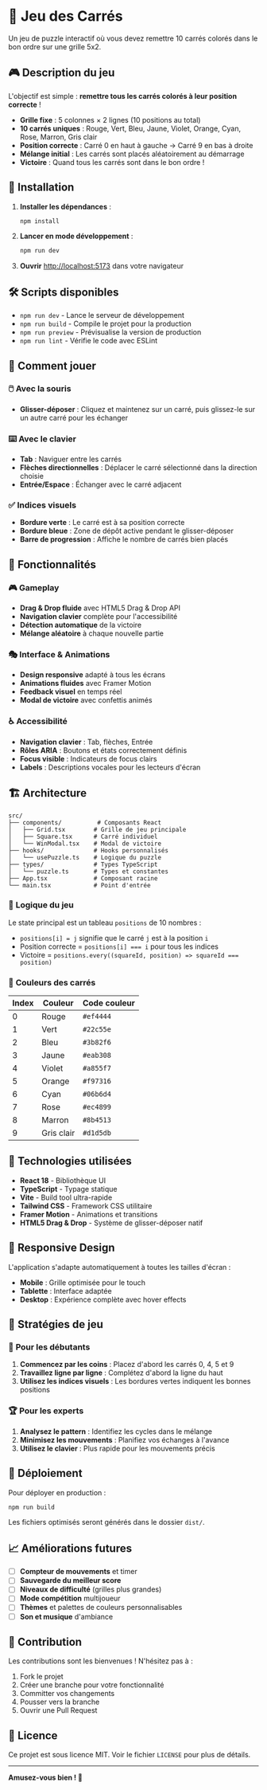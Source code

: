 # 🧩 Jeu des Carrés

Un jeu de puzzle interactif où vous devez remettre 10 carrés colorés dans le bon ordre sur une grille 5x2.

## 🎮 Description du jeu

L'objectif est simple : **remettre tous les carrés colorés à leur position correcte** ! 

- **Grille fixe** : 5 colonnes × 2 lignes (10 positions au total)
- **10 carrés uniques** : Rouge, Vert, Bleu, Jaune, Violet, Orange, Cyan, Rose, Marron, Gris clair
- **Position correcte** : Carré 0 en haut à gauche → Carré 9 en bas à droite
- **Mélange initial** : Les carrés sont placés aléatoirement au démarrage
- **Victoire** : Quand tous les carrés sont dans le bon ordre !

## 🚀 Installation

1. **Installer les dépendances** :
   ```bash
   npm install
   ```

2. **Lancer en mode développement** :
   ```bash
   npm run dev
   ```

3. **Ouvrir** [http://localhost:5173](http://localhost:5173) dans votre navigateur

## 🛠️ Scripts disponibles

- `npm run dev` - Lance le serveur de développement
- `npm run build` - Compile le projet pour la production
- `npm run preview` - Prévisualise la version de production
- `npm run lint` - Vérifie le code avec ESLint

## 🎯 Comment jouer

### 🖱️ **Avec la souris**
- **Glisser-déposer** : Cliquez et maintenez sur un carré, puis glissez-le sur un autre carré pour les échanger

### ⌨️ **Avec le clavier**
- **Tab** : Naviguer entre les carrés
- **Flèches directionnelles** : Déplacer le carré sélectionné dans la direction choisie
- **Entrée/Espace** : Échanger avec le carré adjacent

### ✅ **Indices visuels**
- **Bordure verte** : Le carré est à sa position correcte
- **Bordure bleue** : Zone de dépôt active pendant le glisser-déposer
- **Barre de progression** : Affiche le nombre de carrés bien placés

## 🎨 Fonctionnalités

### 🎮 **Gameplay**
- **Drag & Drop fluide** avec HTML5 Drag & Drop API
- **Navigation clavier** complète pour l'accessibilité
- **Détection automatique** de la victoire
- **Mélange aléatoire** à chaque nouvelle partie

### 🎭 **Interface & Animations**
- **Design responsive** adapté à tous les écrans
- **Animations fluides** avec Framer Motion
- **Feedback visuel** en temps réel
- **Modal de victoire** avec confettis animés

### ♿ **Accessibilité**
- **Navigation clavier** : Tab, flèches, Entrée
- **Rôles ARIA** : Boutons et états correctement définis
- **Focus visible** : Indicateurs de focus clairs
- **Labels** : Descriptions vocales pour les lecteurs d'écran

## 🏗️ Architecture

```
src/
├── components/          # Composants React
│   ├── Grid.tsx        # Grille de jeu principale
│   ├── Square.tsx      # Carré individuel
│   └── WinModal.tsx    # Modal de victoire
├── hooks/              # Hooks personnalisés
│   └── usePuzzle.ts    # Logique du puzzle
├── types/              # Types TypeScript
│   └── puzzle.ts       # Types et constantes
├── App.tsx             # Composant racine
└── main.tsx            # Point d'entrée
```

### 🧠 **Logique du jeu**

Le state principal est un tableau `positions` de 10 nombres :
- `positions[i] = j` signifie que le carré `j` est à la position `i`
- Position correcte = `positions[i] === i` pour tous les indices
- Victoire = `positions.every((squareId, position) => squareId === position)`

### 🎨 **Couleurs des carrés**

| Index | Couleur | Code couleur |
|-------|---------|--------------|
| 0 | Rouge | `#ef4444` |
| 1 | Vert | `#22c55e` |
| 2 | Bleu | `#3b82f6` |
| 3 | Jaune | `#eab308` |
| 4 | Violet | `#a855f7` |
| 5 | Orange | `#f97316` |
| 6 | Cyan | `#06b6d4` |
| 7 | Rose | `#ec4899` |
| 8 | Marron | `#8b4513` |
| 9 | Gris clair | `#d1d5db` |

## 🔧 Technologies utilisées

- **React 18** - Bibliothèque UI
- **TypeScript** - Typage statique
- **Vite** - Build tool ultra-rapide
- **Tailwind CSS** - Framework CSS utilitaire
- **Framer Motion** - Animations et transitions
- **HTML5 Drag & Drop** - Système de glisser-déposer natif

## 📱 Responsive Design

L'application s'adapte automatiquement à toutes les tailles d'écran :
- **Mobile** : Grille optimisée pour le touch
- **Tablette** : Interface adaptée
- **Desktop** : Expérience complète avec hover effects

## 🎯 Stratégies de jeu

### 🔰 **Pour les débutants**
1. **Commencez par les coins** : Placez d'abord les carrés 0, 4, 5 et 9
2. **Travaillez ligne par ligne** : Complétez d'abord la ligne du haut
3. **Utilisez les indices visuels** : Les bordures vertes indiquent les bonnes positions

### 🏆 **Pour les experts**
1. **Analysez le pattern** : Identifiez les cycles dans le mélange
2. **Minimisez les mouvements** : Planifiez vos échanges à l'avance
3. **Utilisez le clavier** : Plus rapide pour les mouvements précis

## 🚀 Déploiement

Pour déployer en production :

```bash
npm run build
```

Les fichiers optimisés seront générés dans le dossier `dist/`.

## 📈 Améliorations futures

- [ ] **Compteur de mouvements** et timer
- [ ] **Sauvegarde du meilleur score**
- [ ] **Niveaux de difficulté** (grilles plus grandes)
- [ ] **Mode compétition** multijoueur
- [ ] **Thèmes** et palettes de couleurs personnalisables
- [ ] **Son et musique** d'ambiance

## 🤝 Contribution

Les contributions sont les bienvenues ! N'hésitez pas à :

1. Fork le projet
2. Créer une branche pour votre fonctionnalité
3. Committer vos changements
4. Pousser vers la branche
5. Ouvrir une Pull Request

## 📄 Licence

Ce projet est sous licence MIT. Voir le fichier `LICENSE` pour plus de détails.

---

**Amusez-vous bien ! 🎉**